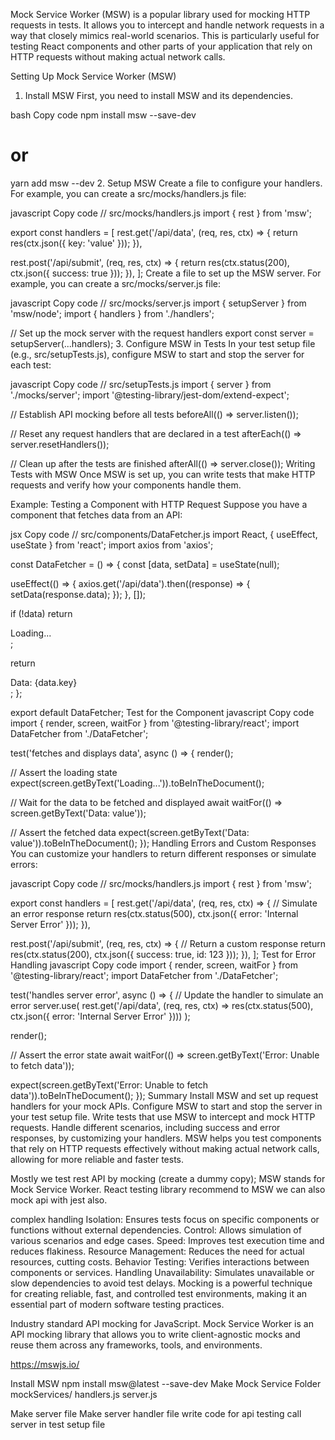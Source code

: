 Mock Service Worker (MSW) is a popular library used for mocking HTTP requests in tests. It allows you to intercept and handle network requests in a way that closely mimics real-world scenarios. This is particularly useful for testing React components and other parts of your application that rely on HTTP requests without making actual network calls.

Setting Up Mock Service Worker (MSW)
1. Install MSW
First, you need to install MSW and its dependencies.

bash
Copy code
npm install msw --save-dev
# or
yarn add msw --dev
2. Setup MSW
Create a file to configure your handlers. For example, you can create a src/mocks/handlers.js file:

javascript
Copy code
// src/mocks/handlers.js
import { rest } from 'msw';

export const handlers = [
  rest.get('/api/data', (req, res, ctx) => {
    return res(ctx.json({ key: 'value' }));
  }),

  rest.post('/api/submit', (req, res, ctx) => {
    return res(ctx.status(200), ctx.json({ success: true }));
  }),
];
Create a file to set up the MSW server. For example, you can create a src/mocks/server.js file:

javascript
Copy code
// src/mocks/server.js
import { setupServer } from 'msw/node';
import { handlers } from './handlers';

// Set up the mock server with the request handlers
export const server = setupServer(...handlers);
3. Configure MSW in Tests
In your test setup file (e.g., src/setupTests.js), configure MSW to start and stop the server for each test:

javascript
Copy code
// src/setupTests.js
import { server } from './mocks/server';
import '@testing-library/jest-dom/extend-expect';

// Establish API mocking before all tests
beforeAll(() => server.listen());

// Reset any request handlers that are declared in a test
afterEach(() => server.resetHandlers());

// Clean up after the tests are finished
afterAll(() => server.close());
Writing Tests with MSW
Once MSW is set up, you can write tests that make HTTP requests and verify how your components handle them.

Example: Testing a Component with HTTP Request
Suppose you have a component that fetches data from an API:

jsx
Copy code
// src/components/DataFetcher.js
import React, { useEffect, useState } from 'react';
import axios from 'axios';

const DataFetcher = () => {
  const [data, setData] = useState(null);

  useEffect(() => {
    axios.get('/api/data').then((response) => {
      setData(response.data);
    });
  }, []);

  if (!data) return <div>Loading...</div>;

  return <div>Data: {data.key}</div>;
};

export default DataFetcher;
Test for the Component
javascript
Copy code
import { render, screen, waitFor } from '@testing-library/react';
import DataFetcher from './DataFetcher';

test('fetches and displays data', async () => {
  render(<DataFetcher />);

  // Assert the loading state
  expect(screen.getByText('Loading...')).toBeInTheDocument();

  // Wait for the data to be fetched and displayed
  await waitFor(() => screen.getByText('Data: value'));

  // Assert the fetched data
  expect(screen.getByText('Data: value')).toBeInTheDocument();
});
Handling Errors and Custom Responses
You can customize your handlers to return different responses or simulate errors:

javascript
Copy code
// src/mocks/handlers.js
import { rest } from 'msw';

export const handlers = [
  rest.get('/api/data', (req, res, ctx) => {
    // Simulate an error response
    return res(ctx.status(500), ctx.json({ error: 'Internal Server Error' }));
  }),

  rest.post('/api/submit', (req, res, ctx) => {
    // Return a custom response
    return res(ctx.status(200), ctx.json({ success: true, id: 123 }));
  }),
];
Test for Error Handling
javascript
Copy code
import { render, screen, waitFor } from '@testing-library/react';
import DataFetcher from './DataFetcher';

test('handles server error', async () => {
  // Update the handler to simulate an error
  server.use(
    rest.get('/api/data', (req, res, ctx) => res(ctx.status(500), ctx.json({ error: 'Internal Server Error' })))
  );

  render(<DataFetcher />);

  // Assert the error state
  await waitFor(() => screen.getByText('Error: Unable to fetch data'));

  expect(screen.getByText('Error: Unable to fetch data')).toBeInTheDocument();
});
Summary
Install MSW and set up request handlers for your mock APIs.
Configure MSW to start and stop the server in your test setup file.
Write tests that use MSW to intercept and mock HTTP requests.
Handle different scenarios, including success and error responses, by customizing your handlers.
MSW helps you test components that rely on HTTP requests effectively without making actual network calls, allowing for more reliable and faster tests.



Mostly we test rest API by mocking (create a dummy copy);
MSW stands for Mock Service Worker.
React testing library recommend to MSW
we can also mock api with jest also.

complex handling
Isolation: Ensures tests focus on specific components or functions without external dependencies.
Control: Allows simulation of various scenarios and edge cases.
Speed: Improves test execution time and reduces flakiness.
Resource Management: Reduces the need for actual resources, cutting costs.
Behavior Testing: Verifies interactions between components or services.
Handling Unavailability: Simulates unavailable or slow dependencies to avoid test delays.
Mocking is a powerful technique for creating reliable, fast, and controlled test environments, making it an essential part of modern software testing practices.


Industry standard API mocking for JavaScript.
Mock Service Worker is an API mocking library that allows you to write client-agnostic mocks and reuse them across any frameworks, tools, and environments.

https://mswjs.io/


Install MSW
npm install msw@latest --save-dev
Make Mock Service Folder
mockServices/
            handlers.js
            server.js

Make server file
Make server handler file
write code for api testing
call server in test setup file